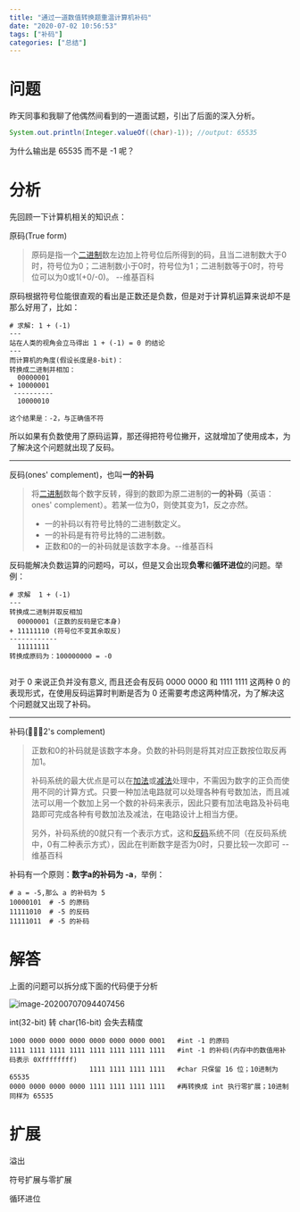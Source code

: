 ```yaml
---
title: "通过一道数值转换题重温计算机补码"
date: "2020-07-02 10:56:53"
tags: ["补码"]
categories: ["总结"]
---
```


# 问题

昨天同事和我聊了他偶然间看到的一道面试题，引出了后面的深入分析。

```java
System.out.println(Integer.valueOf((char)-1)); //output: 65535
```

为什么输出是 65535 而不是 -1 呢？

# 分析

先回顾一下计算机相关的知识点：

原码(True form)

> 原码是指一个[二进制](https://zh.wikipedia.org/wiki/二进制)数左边加上符号位后所得到的码，且当二进制数大于0时，符号位为0；二进制数小于0时，符号位为1；二进制数等于0时，符号位可以为0或1(+0/-0)。 --维基百科

原码根据符号位能很直观的看出是正数还是负数，但是对于计算机运算来说却不是那么好用了，比如：

```shell
# 求解: 1 + (-1) 
---
站在人类的视角会立马得出 1 + (-1) = 0 的结论
---
而计算机的角度(假设长度是8-bit)：
转换成二进制并相加：
  00000001
+ 10000001
 ----------
  10000010
 
这个结果是：-2，与正确值不符
```

所以如果有负数使用了原码运算，那还得把符号位撇开，这就增加了使用成本，为了解决这个问题就出现了反码。

---

反码(ones' complement)，也叫**一的补码**

>将[二进制](https://zh.wikipedia.org/wiki/二进制)数每个数字反转，得到的数即为原二进制的**一的补码**（英语：ones' complement）。若某一位为0，则使其变为1，反之亦然。
>
>- 一的补码以有符号比特的二进制数定义。
>- 一的补码是有符号比特的二进制数。
>- 正数和0的一的补码就是该数字本身。--维基百科

反码能解决负数运算的问题吗，可以，但是又会出现**负零**和**循环进位**的问题。举例：

```shell
# 求解  1 + (-1)
---
转换成二进制并取反相加
  00000001 (正数的反码是它本身)
+ 11111110 (符号位不变其余取反)
------------
  11111111 
转换成原码为：100000000 = -0
  
```

对于 0 来说正负并没有意义, 而且还会有反码 0000 0000 和 1111 1111 这两种 0 的表现形式，在使用反码运算时判断是否为 0 还需要考虑这两种情况，为了解决这个问题就又出现了补码。

---

补码(2's complement)

> 正数和0的补码就是该数字本身。负数的补码则是将其对应正数按位取反再加1。
>
> 补码系统的最大优点是可以在[加法](https://zh.wikipedia.org/wiki/加法)或[减法](https://zh.wikipedia.org/wiki/減法)处理中，不需因为数字的正负而使用不同的计算方式。只要一种加法电路就可以处理各种有号数加法，而且减法可以用一个数加上另一个数的补码来表示，因此只要有加法电路及补码电路即可完成各种有号数加法及减法，在电路设计上相当方便。
>
> 另外，补码系统的0就只有一个表示方式，这和[反码](https://zh.wikipedia.org/wiki/一補數)系统不同（在反码系统中，0有二种表示方式），因此在判断数字是否为0时，只要比较一次即可  --维基百科

补码有一个原则：**数字a的补码为 -a**，举例：

```shell
# a = -5,那么 a 的补码为 5
10000101  # -5 的原码
11111010  # -5 的反码
11111011  # -5 的补码 
```



# 解答

上面的问题可以拆分成下面的代码便于分析

![image-20200707094407456](https://ahian-blog.oss-cn-beijing.aliyuncs.com/images/2020-07-09-075147.png)

int(32-bit) 转 char(16-bit) 会失去精度 

```shell
1000 0000 0000 0000 0000 0000 0000 0001   #int -1 的原码
1111 1111 1111 1111 1111 1111 1111 1111   #int -1 的补码(内存中的数值用补码表示 0Xffffffff) 
                    1111 1111 1111 1111   #char 只保留 16 位；10进制为 65535
0000 0000 0000 0000 1111 1111 1111 1111   #再转换成 int 执行零扩展；10进制同样为 65535             
```

# 扩展

溢出

符号扩展与零扩展

循环进位
